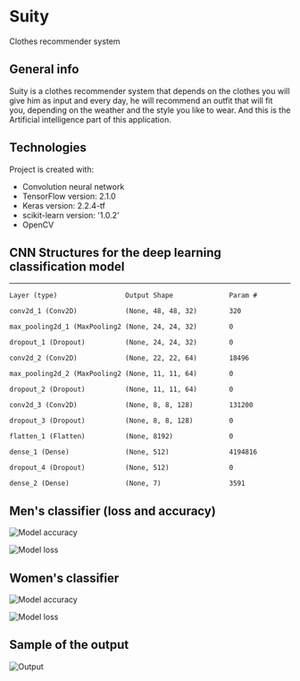 # Suity
Clothes recommender system

## General info
Suity is a clothes recommender system that depends on the clothes you will give him as input and every day, he will recommend an outfit that will fit you, depending on the weather and the style you like to wear.
And this is the Artificial intelligence part of this application.

## Technologies
Project is created with:
* Convolution neural network
* TensorFlow version: 2.1.0
* Keras version: 2.2.4-tf
* scikit-learn version: '1.0.2'
* OpenCV
	
## CNN Structures for the deep learning classification model

----------------------------------------------------------------
	Layer (type)                 Output Shape              Param #   

	conv2d_1 (Conv2D)            (None, 48, 48, 32)        320       

	max_pooling2d_1 (MaxPooling2 (None, 24, 24, 32)        0         

	dropout_1 (Dropout)          (None, 24, 24, 32)        0         

	conv2d_2 (Conv2D)            (None, 22, 22, 64)        18496     

	max_pooling2d_2 (MaxPooling2 (None, 11, 11, 64)        0         

	dropout_2 (Dropout)          (None, 11, 11, 64)        0         

	conv2d_3 (Conv2D)            (None, 8, 8, 128)         131200    

	dropout_3 (Dropout)          (None, 8, 8, 128)         0         

	flatten_1 (Flatten)          (None, 8192)              0         

	dense_1 (Dense)              (None, 512)               4194816   

	dropout_4 (Dropout)          (None, 512)               0         

	dense_2 (Dense)              (None, 7)                 3591      

## Men's classifier (loss and accuracy)

![Model accuracy](https://github.com/AL-SayedHamdy/Suity/blob/main/Images/accuracy.png)

![Model loss](https://github.com/AL-SayedHamdy/Suity/blob/main/Images/Loss.png)

## Women's classifier

![Model accuracy](https://github.com/AL-SayedHamdy/Suity/blob/main/Images/Accuracy%20women.png)

![Model loss](https://github.com/AL-SayedHamdy/Suity/blob/main/Images/Loss%20women.png)

## Sample of the output

![Output](https://github.com/AL-SayedHamdy/Suity/blob/main/Images/Output.png)

